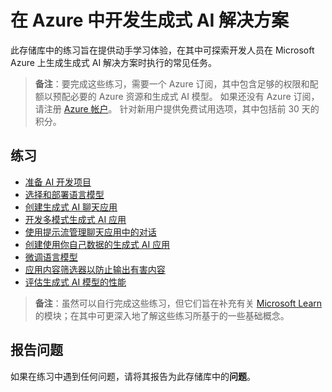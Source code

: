 # 在 Azure 中开发生成式 AI 解决方案

此存储库中的练习旨在提供动手学习体验，在其中可探索开发人员在 Microsoft Azure 上生成生成式 AI 解决方案时执行的常见任务。

> **备注**：要完成这些练习，需要一个 Azure 订阅，其中包含足够的权限和配额以预配必要的 Azure 资源和生成式 AI 模型。 如果还没有 Azure 订阅，请注册 [Azure 帐户](https://azure.microsoft.com/free)。 针对新用户提供免费试用选项，其中包括前 30 天的积分。

## 练习

- [准备 AI 开发项目](Instructions/01-Explore-ai-studio.md)
- [选择和部署语言模型](Instructions/02-Explore-model-catalog.md)
- [创建生成式 AI 聊天应用](Instructions/02a-AI-foundry-sdk.md)
- [开发多模式生成式 AI 应用](Instructions/02b-multimodal.md)
- [使用提示流管理聊天应用中的对话](Instructions/03-Use-prompt-flow-chat.md)
- [创建使用你自己数据的生成式 AI 应用](Instructions/04-Use-own-data.md)
- [微调语言模型](Instructions/05-Finetune-model.md)
- [应用内容筛选器以防止输出有害内容](Instructions/06-Explore-content-filters.md)
- [评估生成式 AI 模型的性能](Instructions/07-Evaluate-prompt-flow.md)

> **备注**：虽然可以自行完成这些练习，但它们旨在补充有关 [Microsoft Learn](https://aka.ms/mslearn-generative-ai) 的模块；在其中可更深入地了解这些练习所基于的一些基础概念。

## 报告问题

如果在练习中遇到任何问题，请将其报告为此存储库中的**问题**。
